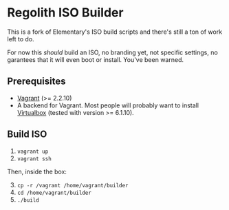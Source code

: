 # Regolith ISO Builder

This is a fork of Elementary's ISO build scripts and there's still a ton of work left to do.

For now this _should_ build an ISO, no branding yet, not specific settings, no garantees that it will even boot or install. You've been warned.

## Prerequisites

- [Vagrant](https://www.vagrantup.com/) (>= 2.2.10)
- A backend for Vagrant. Most people will probably want to install [Virtualbox](https://www.virtualbox.org) (tested with version >= 6.1.10).

## Build ISO

1. `vagrant up`
2. `vagrant ssh`

Then, inside the box:

3. `cp -r /vagrant /home/vagrant/builder`
4. `cd /home/vagrant/builder`
5. `./build`
